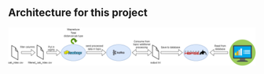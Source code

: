 ## Architecture for this project


![Architecture](assets/BigData-architecture.png "Big Data Architecture")

